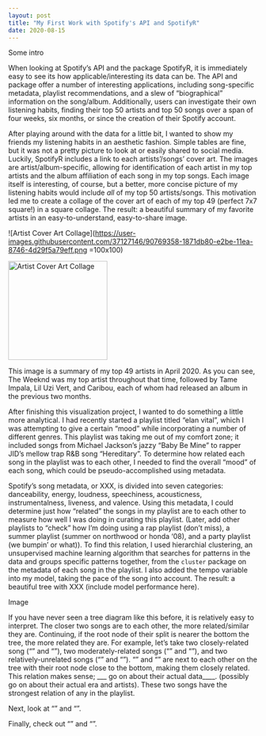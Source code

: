 ```yaml
---
layout: post
title: "My First Work with Spotify's API and SpotifyR"
date: 2020-08-15
---
```


Some intro

When looking at Spotify’s API and the package SpotifyR, it is immediately easy to see its how applicable/interesting its data can be. The API and package offer a number of interesting applications, including song-specific metadata, playlist recommendations, and a slew of “biographical” information on the song/album. Additionally, users can investigate their own listening habits, finding their top 50 artists and top 50 songs over a span of four weeks, six months, or since the creation of their Spotify account. 

After playing around with the data for a little bit, I wanted to show my friends my listening habits in an aesthetic fashion. Simple tables are fine, but it was not a pretty picture to look at or easily shared to social media. Luckily, SpotifyR includes a link to each artists’/songs’ cover art. The images are artist/album-specific, allowing for identification of each artist in my top artists and the album affiliation of each song in my top songs. Each image itself is interesting, of course, but a better, more concise picture of my listening habits would include _all_ of my top 50 artists/songs. This motivation led me to create a collage of the cover art of each of my top 49 (perfect 7x7 square!) in a square collage. The result: a beautiful summary of my favorite artists in an easy-to-understand, easy-to-share image. 

![Artist Cover Art Collage](https://user-images.githubusercontent.com/37127146/90769358-1871db80-e2be-11ea-8746-4d29f5a79eff.png =100x100)

<img src="https://user-images.githubusercontent.com/37127146/90769358-1871db80-e2be-11ea-8746-4d29f5a79eff.png" alt="Artist Cover Art Collage" width="200"/>

This image is a summary of my top 49 artists in April 2020. As you can see, The Weeknd was my top artist throughout that time, followed by Tame Impala, Lil Uzi Vert, and Caribou, each of whom had released an album in the previous two months. 

After finishing this visualization project, I wanted to do something a little more analytical. I had recently started a playlist titled “elan vital”, which I was attempting to give a certain “mood” while incorporating a number of different genres. This playlist was taking me out of my comfort zone; it included songs from Michael Jackson’s jazzy “Baby Be Mine” to rapper JID’s mellow trap R&B song “Hereditary”. To determine how related each song in the playlist was to each other, I needed to find the overall “mood” of each song, which could be pseudo-accomplished using metadata. 

Spotify’s song metadata, or XXX, is divided into seven categories: danceability, energy, loudness, speechiness, acousticness, instrumentalness, liveness, and valence. Using this metadata, I could determine just how “related” the songs in my playlist are to each other to measure how well I was doing in curating this playlist. (Later, add other playlists to “check” how I’m doing using a rap playlist (don’t miss), a summer playlist (summer on northwood or honda ‘08), and a party playlist (we bumpin’ or what)). To find this relation, I used hierarchial clustering, an unsupervised machine learning algorithm that searches for patterns in the data and groups specific patterns together, from the `cluster` package on the metadata of each song in the playlist. I also added the tempo variable into my model, taking the pace of the song into account. The result: a beautiful tree with XXX (include model performance here).


Image


If you have never seen a tree diagram like this before, it is relatively easy to interpret. The closer two songs are to each other, the more related/similar they are. Continuing, if the root node of their split is nearer the bottom the tree, the more related they are. For example, let’s take two closely-related song (“” and “”), two moderately-related songs (“” and “”), and two relatively-unrelated songs (“” and “”). “” and “” are next to each other on the tree with their root node close to the bottom, making them closely related. This relation makes sense; ___ go on about their actual data____. (possibly go on about their actual era and artists). These two songs have the strongest relation of any in the playlist. 

Next, look at “” and “”. 

Finally, check out “” and “”. 

